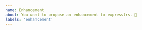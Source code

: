 ```yaml
---
name: Enhancement
about: You want to propose an enhancement to expresslrs. 🎉
labels: 'enhancement'
---
```

